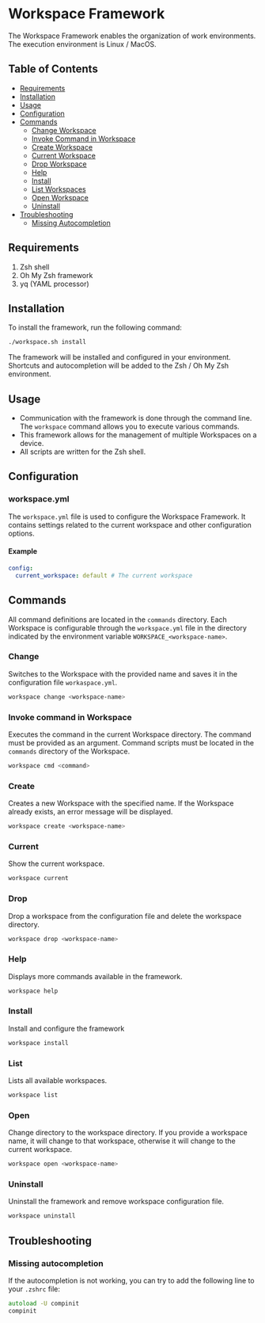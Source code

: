 # Workspace Framework

The Workspace Framework enables the organization of work environments. The execution environment is
Linux / MacOS.

## Table of Contents

- [Requirements](#requirements)
- [Installation](#installation)
- [Usage](#usage)
- [Configuration](#configuration)
- [Commands](#commands)
    - [Change Workspace](#change)
    - [Invoke Command in Workspace](#invoke-command-in-workspace)
    - [Create Workspace](#create)
    - [Current Workspace](#current)
    - [Drop Workspace](#drop)
    - [Help](#help)
    - [Install](#install)
    - [List Workspaces](#list)
    - [Open Workspace](#open)
    - [Uninstall](#uninstall)
- [Troubleshooting](#troubleshooting)
    - [Missing Autocompletion](#missing-autocompletion)

## Requirements

1. Zsh shell
2. Oh My Zsh framework
3. yq (YAML processor)

## Installation

To install the framework, run the following command:

```zsh
./workspace.sh install
```

The framework will be installed and configured in your environment. Shortcuts and autocompletion
will be added to the Zsh / Oh My Zsh environment.

## Usage

- Communication with the framework is done through the command line. The `workspace` command allows
  you to execute various commands.
- This framework allows for the management of multiple Workspaces on a device.
- All scripts are written for the Zsh shell.

## Configuration

### workspace.yml

The `workspace.yml` file is used to configure the Workspace Framework. It contains settings related
to the current workspace and other configuration options.

#### Example

```yaml
config:
  current_workspace: default # The current workspace
```

## Commands

All command definitions are located in the `commands` directory. Each Workspace is configurable
through the `workspace.yml` file in the directory indicated by the environment
variable `WORKSPACE_<workspace-name>`.

### Change

Switches to the Workspace with the provided name and saves it in the configuration
file `workaspace.yml`.

```zsh
workspace change <workspace-name>
```

### Invoke command in Workspace

Executes the command in the current Workspace directory. The command must be provided as an
argument. Command scripts must be located in the `commands` directory of the Workspace.

```zsh
workspace cmd <command>
```

### Create

Creates a new Workspace with the specified name. If the Workspace already exists, an error message
will be displayed.

```zsh
workspace create <workspace-name>
```

### Current

Show the current workspace.

```zsh
workspace current
```

### Drop

Drop a workspace from the configuration file and delete the workspace directory.

```zsh
workspace drop <workspace-name>
```

### Help

Displays more commands available in the framework.

```zsh
workspace help
```

### Install

Install and configure the framework

```zsh
workspace install
```

### List

Lists all available workspaces.

```zsh
workspace list
```

### Open

Change directory to the workspace directory. If you provide a workspace name, it will change to that
workspace, otherwise it will change to the current workspace.

```zsh
workspace open <workspace-name>
```

### Uninstall

Uninstall the framework and remove workspace configuration file.

```zsh
workspace uninstall
```

## Troubleshooting

### Missing autocompletion

If the autocompletion is not working, you can try to add the following line to your `.zshrc` file:

```zsh
autoload -U compinit
compinit
```